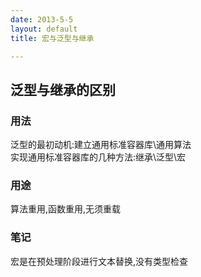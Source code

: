 ```yaml
---
date: 2013-5-5
layout: default
title: 宏与泛型与继承

---
```


## 泛型与继承的区别

### 用法
泛型的最初动机:建立通用标准容器库\通用算法  
实现通用标准容器库的几种方法:继承\泛型\宏
### 用途
算法重用,函数重用,无须重载  

### 笔记
宏是在预处理阶段进行文本替换,没有类型检查